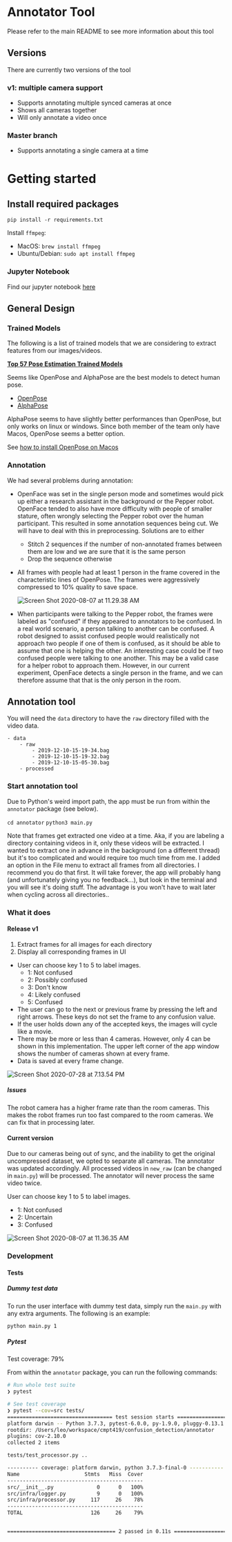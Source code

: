 # Annotator Tool

Please refer to the main README to see more information about this tool

## Versions

There are currently two versions of the tool

### v1: multiple camera support

* Supports annotating multiple synced cameras at once
* Shows all cameras together
* Will only annotate a video once

### Master branch

* Supports annotating a single camera at a time 

# Getting started

## Install required packages

`pip install -r requirements.txt`

Install `ffmpeg`:

* MacOS: `brew install ffmpeg`
* Ubuntu/Debian: `sudo apt install ffmpeg`



### Jupyter Notebook

Find our jupyter notebook [here](https://colab.research.google.com/drive/1GB-D6D5eOkK_TgdmVJ8mqMvPmIvMl7aG?usp=sharing)

## General Design

### Trained Models

The following is a list of trained models that we are considering to extract features from our images/videos.

[**Top 57 Pose Estimation Trained Models**](https://awesomeopensource.com/projects/human-pose-estimation)

Seems like OpenPose and AlphaPose are the best models to detect human pose.

* [OpenPose](https://github.com/CMU-Perceptual-Computing-Lab/openpose)
* [AlphaPose](https://github.com/MVIG-SJTU/AlphaPose)

AlphaPose seems to have slightly better performances than OpenPose, but only works on linux or windows. Since both member of the team only have Macos, OpenPose seems a better option.

See [how to install OpenPose on Macos](https://github.com/CMU-Perceptual-Computing-Lab/openpose/blob/master/doc/installation.md)

### Annotation

We had several problems during annotation:

* OpenFace was set in the single person mode and sometimes would pick up either a research assistant in the background or the Pepper robot. OpenFace tended to also have more difficulty with people of smaller stature, often wrongly selecting the Pepper robot over the human participant. This resulted in some annotation sequences being cut. We will have to deal with this in preprocessing. Solutions are to either

  * Stitch 2 sequences if the number of non-annotated frames between them are low and we are sure that it is the same person
  * Drop the sequence otherwise

* All frames with people had at least 1 person in the frame covered in the characteristic lines of OpenPose. The frames were aggressively compressed to 10% quality to save space.

  ![Screen Shot 2020-08-07 at 11.29.38 AM](README.assets/Screen%20Shot%202020-08-07%20at%2011.29.38%20AM.png)

* When participants were talking to the Pepper robot, the frames were labeled as "confused" if they appeared to annotators to be confused. In a real world scenario, a person talking to another can be confused. A robot designed to assist confused people would realistically not approach two people if one of them is confused, as it should be able to assume that one is helping the other. An interesting case could be if two confused people were talking to one another. This may be a valid case for a helper robot to approach them. However, in our current experiment, OpenFace detects a single person in the frame, and we can therefore assume that that is the only person in the room.

## Annotation tool

You will need the `data` directory to have the `raw` directory filled with the video data.

```
- data
    - raw
        - 2019-12-10-15-19-34.bag
        - 2019-12-10-15-19-32.bag
        - 2019-12-10-15-05-30.bag
    - processed
```

### Start annotation tool

Due to Python's weird import path, the app must be run from within the `annotator` package (see below).

`cd annotator`
`python3 main.py`

Note that frames get extracted one video at a time. Aka, if you are labeling a directory containing videos in it, only these videos will be extracted. I wanted to extract one in advance in the background (on a different thread) but it's too complicated and would require too much time from me. I added an option in the File menu to extract all frames from all directories. I recommend you do that first. It will take forever, the app will probably hang (and unfortunately giving you no feedback...), but look in the terminal and you will see it's doing stuff. The advantage is you won't have to wait later when cycling across all directories..

### What it does

#### Release v1

1. Extract frames for all images for each directory
2. Display all corresponding frames in UI

* User can choose key 1 to 5 to label images.
  * 1: Not confused
  * 2: Possibly confused
  * 3: Don't know
  * 4: Likely confused
  * 5: Confused
* The user can go to the next or previous frame by pressing the left and right arrows. These keys do not set the frame to any confusion value.
* If the user holds down any of the accepted keys, the images will cycle like a movie.
* There may be more or less than 4 cameras. However, only 4 can be shown in this implementation. The upper left corner of the app window shows the number of cameras shown at every frame.
* Data is saved at every frame change.

![Screen Shot 2020-07-28 at 7.13.54 PM](README.assets/Screen%20Shot%202020-07-28%20at%207.13.54%20PM.png)

##### Issues

The robot camera has a higher frame rate than the room cameras. This makes the robot frames run too fast compared to the room cameras. We can fix that in processing later.

#### Current version

Due to our cameras being out of sync, and the inability to get the original uncompressed dataset, we opted to separate all cameras. The annotator was updated accordingly. All processed videos in `new_raw` (can be changed in `main.py`) will be processed. The annotator will never process the same video twice.

User can choose key 1 to 5 to label images.

* 1: Not confused
* 2: Uncertain
* 3: Confused

![Screen Shot 2020-08-07 at 11.36.35 AM](README.assets/Screen%20Shot%202020-08-07%20at%2011.36.35%20AM.png)

### Development

#### Tests

##### Dummy test data

To run the user interface with dummy test data, simply run the `main.py` with any extra arguments. The following is an example:

```bash
python main.py 1
```

##### Pytest

Test coverage: 79%

From within the `annotator` package, you can run the following commands:

```bash
# Run whole test suite
❯ pytest

# See test coverage
❯ pytest --cov=src tests/
================================== test session starts ==================================
platform darwin -- Python 3.7.3, pytest-6.0.0, py-1.9.0, pluggy-0.13.1
rootdir: /Users/leo/workspace/cmpt419/confusion_detection/annotator
plugins: cov-2.10.0
collected 2 items

tests/test_processor.py ..                                                        [100%]

---------- coverage: platform darwin, python 3.7.3-final-0 -----------
Name                     Stmts   Miss  Cover
--------------------------------------------
src/__init__.py              0      0   100%
src/infra/logger.py          9      0   100%
src/infra/processor.py     117     26    78%
--------------------------------------------
TOTAL                      126     26    79%


=================================== 2 passed in 0.11s ===================================
```

